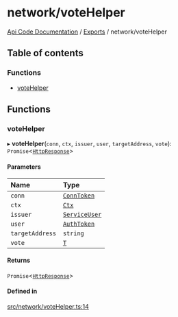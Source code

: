# network/voteHelper
 
[Api Code Documentation](../README.md) / [Exports](../modules.md) / network/voteHelper

## Table of contents

### Functions

- [voteHelper](network_voteHelper.md#votehelper)

## Functions

### voteHelper

▸ **voteHelper**(`conn`, `ctx`, `issuer`, `user`, `targetAddress`, `vote`): `Promise`\<[`HttpResponse`](httpd_lib.md#httpresponse)\>

#### Parameters

| Name | Type |
| :------ | :------ |
| `conn` | [`ConnToken`](service_conn.md#conntoken) |
| `ctx` | [`Ctx`](../interfaces/lib_ctx.Ctx.md) |
| `issuer` | [`ServiceUser`](../interfaces/service_domain_organization_service_user.ServiceUser.md) |
| `user` | [`AuthToken`](../interfaces/authz_token.AuthToken.md) |
| `targetAddress` | `string` |
| `vote` | [`T`](network_model_AccessVote.md#t) |

#### Returns

`Promise`\<[`HttpResponse`](httpd_lib.md#httpresponse)\>

#### Defined in

[src/network/voteHelper.ts:14](https://github.com/openkfw/TruBudget/blob/2e83742/api/src/network/voteHelper.ts#L14)
